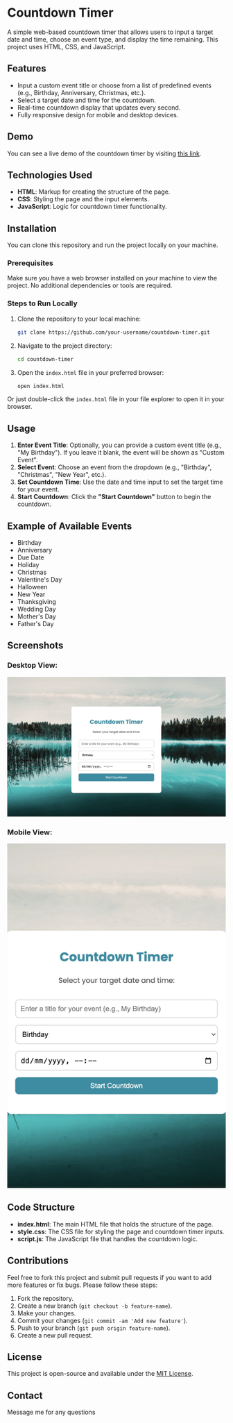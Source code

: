 # Countdown Timer

A simple web-based countdown timer that allows users to input a target date and time, choose an event type, and display the time remaining. This project uses HTML, CSS, and JavaScript.

## Features

- Input a custom event title or choose from a list of predefined events (e.g., Birthday, Anniversary, Christmas, etc.).
- Select a target date and time for the countdown.
- Real-time countdown display that updates every second.
- Fully responsive design for mobile and desktop devices.

## Demo

You can see a live demo of the countdown timer by visiting [this link](https://nkc27.github.io/countdown_timer/).

## Technologies Used

- **HTML**: Markup for creating the structure of the page.
- **CSS**: Styling the page and the input elements.
- **JavaScript**: Logic for countdown timer functionality.

## Installation

You can clone this repository and run the project locally on your machine.

### Prerequisites

Make sure you have a web browser installed on your machine to view the project. No additional dependencies or tools are required.

### Steps to Run Locally

1. Clone the repository to your local machine:
   ```bash
   git clone https://github.com/your-username/countdown-timer.git
   ```
2. Navigate to the project directory:
   ```bash
   cd countdown-timer
   ```
3. Open the `index.html` file in your preferred browser:
   ```bash
   open index.html
   ```

Or just double-click the `index.html` file in your file explorer to open it in your browser.

## Usage

1. **Enter Event Title**: Optionally, you can provide a custom event title (e.g., "My Birthday"). If you leave it blank, the event will be shown as "Custom Event".
2. **Select Event**: Choose an event from the dropdown (e.g., "Birthday", "Christmas", "New Year", etc.).
3. **Set Countdown Time**: Use the date and time input to set the target time for your event.
4. **Start Countdown**: Click the **"Start Countdown"** button to begin the countdown.

## Example of Available Events

- Birthday
- Anniversary
- Due Date
- Holiday
- Christmas
- Valentine's Day
- Halloween
- New Year
- Thanksgiving
- Wedding Day
- Mother's Day
- Father's Day

## Screenshots

### Desktop View:

![Desktop Screenshot](/screenshot.jpg)

### Mobile View:

![Mobile Screenshot](/mobilescreenshot.jpg)

## Code Structure

- **index.html**: The main HTML file that holds the structure of the page.
- **style.css**: The CSS file for styling the page and countdown timer inputs.
- **script.js**: The JavaScript file that handles the countdown logic.

## Contributions

Feel free to fork this project and submit pull requests if you want to add more features or fix bugs. Please follow these steps:

1. Fork the repository.
2. Create a new branch (`git checkout -b feature-name`).
3. Make your changes.
4. Commit your changes (`git commit -am 'Add new feature'`).
5. Push to your branch (`git push origin feature-name`).
6. Create a new pull request.

## License

This project is open-source and available under the [MIT License](LICENSE).

## Contact

Message me for any questions
